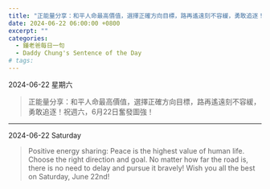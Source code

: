 ```yaml
---
title: "正能量分享：和平人命最高價值，選擇正確方向目標，路再遙遠刻不容緩，勇敢追逐！祝週六，6月22日奮發圖強！ <br> Positive energy sharing: Peace is the highest value of human life. Choose the right direction and goal. No matter how far the road is, there is no need to delay and pursue it bravely! Wish you all the best on Saturday, June 22nd!"
date: 2024-06-22 06:00:00 +0800
excerpt: ""
categories:
  - 鍾老爸每日一句
  - Daddy Chung's Sentence of the Day
# tags:
---
```


2024-06-22 星期六

> 正能量分享：和平人命最高價值，選擇正確方向目標，路再遙遠刻不容緩，勇敢追逐！祝週六，6月22日奮發圖強！

---

2024-06-22 Saturday

> Positive energy sharing: Peace is the highest value of human life. Choose the right direction and goal. No matter how far the road is, there is no need to delay and pursue it bravely! Wish you all the best on Saturday, June 22nd!

